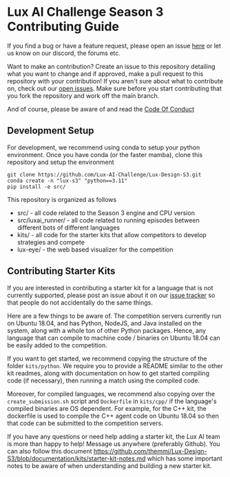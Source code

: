 # Lux AI Challenge Season 3 Contributing Guide

If you find a bug or have a feature request, please open an issue [here](https://github.com/Lux-AI-Challenge/Lux-Design-S3/issues) or let us know on our discord, the forums etc.

Want to make an contribution? Create an issue to this repository detailing what you want to change and if approved, make a pull request to this repository with your contribution! If you aren't sure about what to contribute on, check out our [open issues](https://github.com/Lux-AI-Challenge/Lux-Design-S3/issues). Make sure before you start contributing that you fork the repository and work off the main branch.

And of course, please be aware of and read the [Code Of Conduct](https://github.com/Lux-AI-Challenge/Lux-Design-S3/blob/main/CODE_OF_CONDUCT.md)

## Development Setup

For development, we recommend using conda to setup your python environment. Once you have conda (or the faster mamba), clone this repository and setup the environment

```
git clone https://github.com/Lux-AI-Challenge/Lux-Design-S3.git
conda create -n "lux-s3" "python==3.11"
pip install -e src/
```

This repository is organized as follows

- src/ - all code related to the Season 3 engine and CPU version
- src/luxai_runner/ - all code related to running episodes between different bots of different languages
- kits/ - all code for the starter kits that allow competitors to develop strategies and compete
- lux-eye/ - the web based visualizer for the competition

## Contributing Starter Kits

If you are interested in contributing a starter kit for a language that is not currently supported, please post an issue about it on our [issue tracker](https://github.com/Lux-AI-Challenge/Lux-Design-S3/issues) so that people do not accidentally do the same things.

Here are a few things to be aware of. The competition servers currently run on Ubuntu 18.04, and has Python, NodeJS, and Java installed on the system, along with a whole ton of other Python packages. Hence, any language that can compile to machine code / binaries on Ubuntu 18.04 can be easily added to the competition.

If you want to get started, we recommend copying the structure of the folder `kits/python`. We require you to provide a README similar to the other kit readmes, along with documentation on how to get started compiling code (if necessary), then running a match using the compiled code. 

Moreover, for compiled languages, we recommend also copying over the `create_submission.sh` script and `Dockerfile` in `kits/cpp/` if the language's compiled binaries are OS dependent. For example, for the C++ kit, the dockerfile is used to compile the C++ agent code on Ubuntu 18.04 so then that code can be submitted to the competition servers.

If you have any questions or need help adding a starter kit, the Lux AI team is more than happy to help! Message us anywhere (preferably Github). You can also follow this document https://github.com/themmj/Lux-Design-S3/blob/documentation/kits/starter-kit-notes.md which has some important notes to be aware of when understanding and building a new starter kit.